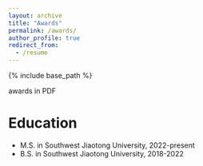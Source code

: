 ```yaml
---
layout: archive
title: "Awards"
permalink: /awards/
author_profile: true
redirect_from:
  - /resume
---
```


{% include base_path %}


awards in PDF

Education
======
* M.S. in Southwest Jiaotong University, 2022-present
* B.S. in Southwest Jiaotong University, 2018-2022




